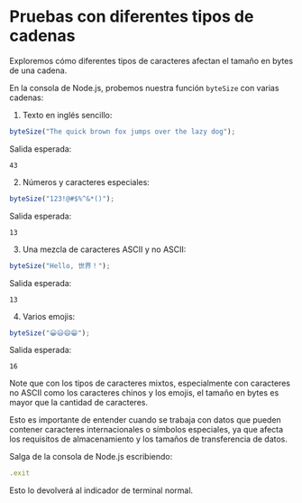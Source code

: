 # Pruebas con diferentes tipos de cadenas

Exploremos cómo diferentes tipos de caracteres afectan el tamaño en bytes de una cadena.

En la consola de Node.js, probemos nuestra función `byteSize` con varias cadenas:

1. Texto en inglés sencillo:

```javascript
byteSize("The quick brown fox jumps over the lazy dog");
```

Salida esperada:

```
43
```

2. Números y caracteres especiales:

```javascript
byteSize("123!@#$%^&*()");
```

Salida esperada:

```
13
```

3. Una mezcla de caracteres ASCII y no ASCII:

```javascript
byteSize("Hello, 世界！");
```

Salida esperada:

```
13
```

4. Varios emojis:

```javascript
byteSize("😀😃😄😁");
```

Salida esperada:

```
16
```

Note que con los tipos de caracteres mixtos, especialmente con caracteres no ASCII como los caracteres chinos y los emojis, el tamaño en bytes es mayor que la cantidad de caracteres.

Esto es importante de entender cuando se trabaja con datos que pueden contener caracteres internacionales o símbolos especiales, ya que afecta los requisitos de almacenamiento y los tamaños de transferencia de datos.

Salga de la consola de Node.js escribiendo:

```javascript
.exit
```

Esto lo devolverá al indicador de terminal normal.
